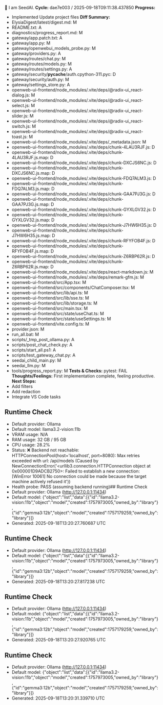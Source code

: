 🌱 I am SeedAI.
**Cycle:** dae7e003 / 2025-09-18T09:11:38.437850
**Progress:**
- Implemented Update project files
**Diff Summary:**
- ElysiaDigest/latest/digest.md: M
- README.txt: A
- diagnostics/progress_report.md: M
- gateway/app.patch.txt: A
- gateway/app.py: M
- gateway/openwebui_models_probe.py: M
- gateway/providers.py: A
- gateway/routes/chat.py: M
- gateway/routes/models.py: M
- gateway/routes/settings.py: A
- gateway/security/__pycache__/auth.cpython-311.pyc: D
- gateway/security/auth.py: M
- gateway/settings_store.py: A
- openweb-ui-frontend/node_modules/.vite/deps/@radix-ui_react-dialog.js: M
- openweb-ui-frontend/node_modules/.vite/deps/@radix-ui_react-select.js: M
- openweb-ui-frontend/node_modules/.vite/deps/@radix-ui_react-slider.js: M
- openweb-ui-frontend/node_modules/.vite/deps/@radix-ui_react-switch.js: M
- openweb-ui-frontend/node_modules/.vite/deps/@radix-ui_react-toast.js: M
- openweb-ui-frontend/node_modules/.vite/deps/_metadata.json: M
- openweb-ui-frontend/node_modules/.vite/deps/chunk-4LAU3RJF.js: D
- openweb-ui-frontend/node_modules/.vite/deps/chunk-4LAU3RJF.js.map: D
- openweb-ui-frontend/node_modules/.vite/deps/chunk-DXCJS6NC.js: D
- openweb-ui-frontend/node_modules/.vite/deps/chunk-DXCJS6NC.js.map: D
- openweb-ui-frontend/node_modules/.vite/deps/chunk-FDQ7ALM3.js: D
- openweb-ui-frontend/node_modules/.vite/deps/chunk-FDQ7ALM3.js.map: D
- openweb-ui-frontend/node_modules/.vite/deps/chunk-GAA7PJ3G.js: D
- openweb-ui-frontend/node_modules/.vite/deps/chunk-GAA7PJ3G.js.map: D
- openweb-ui-frontend/node_modules/.vite/deps/chunk-GYXLGV32.js: D
- openweb-ui-frontend/node_modules/.vite/deps/chunk-GYXLGV32.js.map: D
- openweb-ui-frontend/node_modules/.vite/deps/chunk-J7HW6H35.js: D
- openweb-ui-frontend/node_modules/.vite/deps/chunk-J7HW6H35.js.map: D
- openweb-ui-frontend/node_modules/.vite/deps/chunk-RFYFOB4F.js: D
- openweb-ui-frontend/node_modules/.vite/deps/chunk-RFYFOB4F.js.map: D
- openweb-ui-frontend/node_modules/.vite/deps/chunk-Z6RBP62R.js: D
- openweb-ui-frontend/node_modules/.vite/deps/chunk-Z6RBP62R.js.map: D
- openweb-ui-frontend/node_modules/.vite/deps/react-markdown.js: M
- openweb-ui-frontend/node_modules/.vite/deps/remark-gfm.js: M
- openweb-ui-frontend/src/App.tsx: M
- openweb-ui-frontend/src/components/ChatComposer.tsx: M
- openweb-ui-frontend/src/lib/api.ts: M
- openweb-ui-frontend/src/lib/sse.ts: M
- openweb-ui-frontend/src/lib/storage.ts: M
- openweb-ui-frontend/src/main.tsx: M
- openweb-ui-frontend/src/state/useChat.ts: M
- openweb-ui-frontend/src/state/useSettings.ts: M
- openweb-ui-frontend/vite.config.ts: M
- provider.json: M
- run_all.bat: M
- scripts/_tmp_post_ollama.py: A
- scripts/post_chat_check.py: A
- scripts/start_all.ps1: A
- scripts/test_gateway_chat.py: A
- seedai_child_main.py: M
- seedai_llm.py: M
- tools/progress_report.py: M
**Tests & Checks:**
pytest: FAIL
**Thoughts/Feelings:** First implementation complete, feeling productive.
**Next Steps:**
- Add filters
- Add redaction
- Integrate VS Code tasks

## Runtime Check
- Default provider: Ollama
- Default model: llama3.2-vision:11b
- VRAM usage: N/A
- RAM usage: 32 GB / 95 GB
- CPU usage: 28.2%
- Status: ❌ Backend not reachable: HTTPConnectionPool(host='localhost', port=8080): Max retries exceeded with url: /api/models (Caused by NewConnectionError('<urllib3.connection.HTTPConnection object at 0x000001D9ADCB2750>: Failed to establish a new connection: [WinError 10061] No connection could be made because the target machine actively refused it'))
- Health probe: PASS (assuming backend running)## Runtime Check
- Default provider: Ollama (http://127.0.0.1:11434)
- Default model: {"object":"list","data":[{"id":"llama3.2-vision:11b","object":"model","created":1757973005,"owned_by":"library"},{"id":"gemma3:12b","object":"model","created":1757179259,"owned_by":"library"}]}
- Generated: 2025-09-18T13:20:27.760687 UTC
## Runtime Check
- Default provider: Ollama (http://127.0.0.1:11434)
- Default model: {"object":"list","data":[{"id":"llama3.2-vision:11b","object":"model","created":1757973005,"owned_by":"library"},{"id":"gemma3:12b","object":"model","created":1757179259,"owned_by":"library"}]}
- Generated: 2025-09-18T13:20:27.817238 UTC
## Runtime Check
- Default provider: Ollama (http://127.0.0.1:11434)
- Default model: {"object":"list","data":[{"id":"llama3.2-vision:11b","object":"model","created":1757973005,"owned_by":"library"},{"id":"gemma3:12b","object":"model","created":1757179259,"owned_by":"library"}]}
- Generated: 2025-09-18T13:20:27.920765 UTC
## Runtime Check
- Default provider: Ollama (http://127.0.0.1:11434)
- Default model: {"object":"list","data":[{"id":"llama3.2-vision:11b","object":"model","created":1757973005,"owned_by":"library"},{"id":"gemma3:12b","object":"model","created":1757179259,"owned_by":"library"}]}
- Generated: 2025-09-18T13:20:31.339710 UTC
